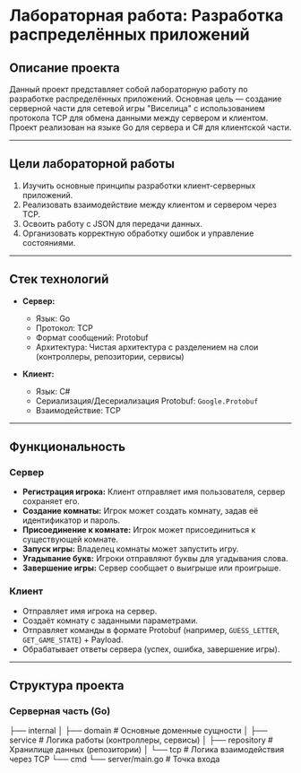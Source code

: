 # Лабораторная работа: Разработка распределённых приложений

## Описание проекта

Данный проект представляет собой лабораторную работу по разработке распределённых приложений. Основная цель — создание серверной части для сетевой игры "Виселица" с использованием протокола TCP для обмена данными между сервером и клиентом. Проект реализован на языке Go для сервера и C# для клиентской части.

---

## Цели лабораторной работы

1. Изучить основные принципы разработки клиент-серверных приложений.
2. Реализовать взаимодействие между клиентом и сервером через TCP.
3. Освоить работу с JSON для передачи данных.
4. Организовать корректную обработку ошибок и управление состояниями.

---

## Стек технологий

- **Сервер:**
  - Язык: Go
  - Протокол: TCP
  - Формат сообщений: Protobuf
  - Архитектура: Чистая архитектура с разделением на слои (контроллеры, репозитории, сервисы)

- **Клиент:**
  - Язык: C#
  - Сериализация/Десериализация Protobuf: `Google.Protobuf`
  - Взаимодействие: TCP

---

## Функциональность

### Сервер

- **Регистрация игрока:** Клиент отправляет имя пользователя, сервер сохраняет его.
- **Создание комнаты:** Игрок может создать комнату, задав её идентификатор и пароль.
- **Присоединение к комнате:** Игрок может присоединиться к существующей комнате.
- **Запуск игры:** Владелец комнаты может запустить игру.
- **Угадывание букв:** Игроки отправляют буквы для угадывания слова.
- **Завершение игры:** Сервер сообщает о выигрыше или проигрыше.

### Клиент

- Отправляет имя игрока на сервер.
- Создаёт комнату с заданными параметрами.
- Отправляет команды в формате Protobuf (например, `GUESS_LETTER`, `GET_GAME_STATE`) + Payload.
- Обрабатывает ответы сервера (успех, ошибка, завершение игры).

---

## Структура проекта

### Серверная часть (Go)

├── internal
│   ├── domain          # Основные доменные сущности
│   ├── service         # Логика работы (контроллеры, сервисы)
│   ├── repository      # Хранилище данных (репозитории)
│   └── tcp             # Логика взаимодействия через TCP
└── cmd
    └── server/main.go  # Точка входа

